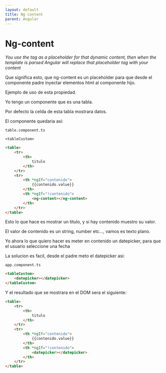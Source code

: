 ```yaml
---
layout: default
title: Ng content
parent: Angular
---
```


# Ng-content

*You use the **<ng-content></ng-content>** tag as a placeholder for that dynamic content, then when the template is parsed Angular will replace that placeholder tag with your content*

Que significa esto, que ng-content es un placeholder para que desde el componente padre inyectar elementos html al componente hijo.

Ejemplo de uso de esta propiedad.

Yo tengo un componente que es una tabla.

Por defecto la celda de esta tabla mostrara datos.

El componente quedaria asi:

`table.component.ts`

`<tableCustom>`

```html
<table>
    <tr>
    	<th>
    		titulo
		</th>
	</tr>
    <tr>
    	<th *ngIf="contenido">
    		{{contenido.value}}
		</th>
        <th *ngIf="!contenido">
    		<ng-content></ng-content>
		</th>
	</tr>
</table>
```

Esto lo que hace es mostrar un titulo, y si hay contenido muestro su valor.

El valor de contenido es un string, number etc..., vamos es texto plano.

Yo ahora lo que quiero hacer es meter en contenido un datepicker, para que el usuario seleccione una fecha

La solucion es facil, desde el padre meto el datepicker asi:

`app.component.ts`

```html
<tableCustom>
    <datepicker></datepicker>
</tableCustom>
```

Y el resultado que se mostrara en el DOM sera el siguiente:

```html
<table>
    <tr>
    	<th>
    		titulo
		</th>
	</tr>
    <tr>
    	<th *ngIf="contenido">
    		{{contenido.value}}
		</th>
        <th *ngIf="!contenido">
    		<datepicker></datepicker>
		</th>
	</tr>
</table>
```

